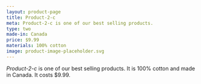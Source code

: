 ```yaml
---
layout: product-page
title: Product-2-c
meta: Product-2-c is one of our best selling products.
type: two
made-in: Canada
price: $9.99
materials: 100% cotton
image: product-image-placeholder.svg
---
```


*Product-2-c* is one of our best selling products. It is 100% cotton and made in Canada. It costs $9.99.
